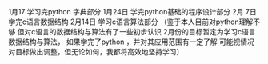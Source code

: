 1月17 学习完python 字典部分
1月24日 学完python基础的程序设计部分
2月 7日 学完c语言数据结构
2月14日 学习c语言算法部分
（鉴于本人目前对python理解不够 但对c语言的数据结构与算法有了一些初步认识 
2月份的目标暂定为学习c语言数据结构与算法，
如果学完了python ，并对其应用范围有一定了解 可能视情况对目标做出调整，但无论如何，我都将高效地坚持学习）